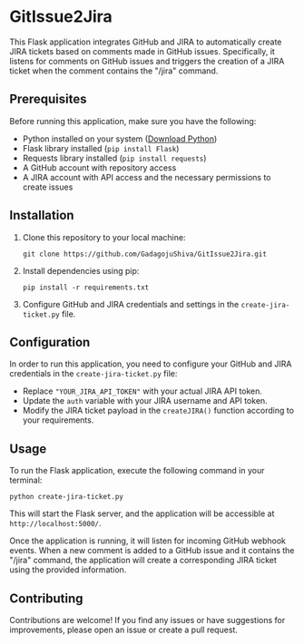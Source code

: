 # GitIssue2Jira
This Flask application integrates GitHub and JIRA to automatically create JIRA tickets based on comments made in GitHub issues. Specifically, it listens for comments on GitHub issues and triggers the creation of a JIRA ticket when the comment contains the "/jira" command.

## Prerequisites

Before running this application, make sure you have the following:

- Python installed on your system ([Download Python](https://www.python.org/downloads/))
- Flask library installed (`pip install Flask`)
- Requests library installed (`pip install requests`)
- A GitHub account with repository access
- A JIRA account with API access and the necessary permissions to create issues

## Installation

1. Clone this repository to your local machine:

    ```
    git clone https://github.com/GadagojuShiva/GitIssue2Jira.git
    ```


2. Install dependencies using pip:

    ```
    pip install -r requirements.txt
    ```

3. Configure GitHub and JIRA credentials and settings in the `create-jira-ticket.py` file.

## Configuration

In order to run this application, you need to configure your GitHub and JIRA credentials in the `create-jira-ticket.py` file:

- Replace `"YOUR_JIRA_API_TOKEN"` with your actual JIRA API token.
- Update the `auth` variable with your JIRA username and API token.
- Modify the JIRA ticket payload in the `createJIRA()` function according to your requirements.

## Usage

To run the Flask application, execute the following command in your terminal:

```
python create-jira-ticket.py
```

This will start the Flask server, and the application will be accessible at `http://localhost:5000/`.

Once the application is running, it will listen for incoming GitHub webhook events. When a new comment is added to a GitHub issue and it contains the "/jira" command, the application will create a corresponding JIRA ticket using the provided information.


## Contributing

Contributions are welcome! If you find any issues or have suggestions for improvements, please open an issue or create a pull request.


